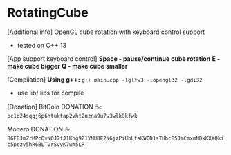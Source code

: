 # RotatingCube
[Additional info]
OpenGL cube rotation with keyboard control support
* tested on C++ 13

[App support keyboard control]
**Space - pause/continue cube rotation**
**E - make cube bigger**
**Q - make cube smaller**

[Compilation]
**Using g++:** ```g++ main.cpp -lglfw3 -lopengl32 -lgdi32```
* use lib/ libs for compile

[Donation]
BitCoin DONATION ☕️: ```bc1q24sqqj6p6htuktap2vht2uzna9u7w3wlk8kfwk```

Monero DONATION ☕️: ```86FBJmZrMPcQvNQJ7fJ1Khg9Z1YMUBE2N6jzPiUbLtaKWQD1sTHbcB5JmCmxmNDkKXXQkic5pezv5hR6BLTvrSvvK7wA5LR```
